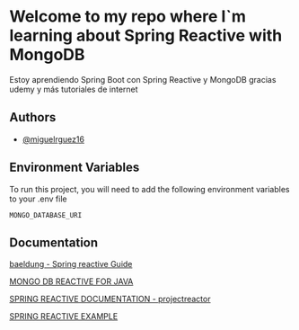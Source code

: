 
# Welcome to my repo where I`m learning about Spring Reactive with MongoDB

Estoy aprendiendo Spring Boot con Spring Reactive y MongoDB gracias udemy y más tutoriales de internet
## Authors

- [@miguelrguez16](https://www.github.com/miguelrguez16)

## Environment Variables

To run this project, you will need to add the following environment variables to your .env file

`MONGO_DATABASE_URI`

## Documentation

[baeldung - Spring reactive Guide](https://www.baeldung.com/spring-reactive-guide)

[MONGO DB REACTIVE FOR JAVA](https://mongodb.github.io/mongo-java-driver/4.6/driver-reactive/tutorials/)

[SPRING REACTIVE DOCUMENTATION - projectreactor](https://projectreactor.io/docs/core/release/reference/)

[SPRING REACTIVE EXAMPLE](https://hantsy.github.io/spring-reactive-sample/preface.html)

